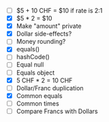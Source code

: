 - [ ] $5 + 10 CHF = $10 if rate is 2:1
- [x] $5 * 2 = $10
- [x] Make "amount" private
- [x] Dollar side-effects?
- [ ] Money rounding?
- [x] equals()
- [ ] hashCode()
- [ ] Equal null
- [ ] Equals object
- [x] 5 CHF * 2 = 10 CHF
- [ ] Dollar/Franc duplication
- [x] Common equals
- [ ] Common times
- [ ] Compare Francs with Dollars